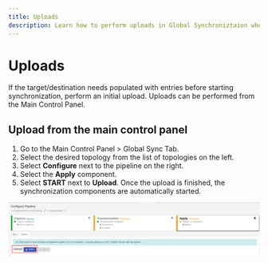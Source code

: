 ```yaml
---
title: Uploads
description: Learn how to perform uploads in Global Synchroniztaion when the destination needs populated with entries before starting synchronization.
---
```


# Uploads

If the target/destination needs populated with entries before starting synchronization, perform an initial upload. Uploads can be performed from the Main Control Panel.

## Upload from the main control panel

1. Go to the Main Control Panel > Global Sync Tab.
1. Select the desired topology from the list of topologies on the left.
1. Select **Configure** next to the pipeline on the right.
1. Select the **Apply** component.
1. Select **START** next to **Upload**. Once the upload is finished, the synchronization components are automatically started.

![Start an Upload](./media/image89.png)
